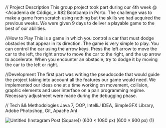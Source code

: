 // Project Description
This group project took part during our 4th week @ <Academia de Código_> #82 Bootcamp in Porto. The challenge was to make a game from scratch using nothing but the skills we had acquired the previous weeks. We were given 9 days to deliver a playable game to the best of our abilities.

//How to Play
This is a game in which you control a car that must dodge obstacles that appear in its direction.
The game is very simple to play. You can control the car using the arrow keys. Press the left arrow to move the car to the left, the right arrow to move the car to the right, and the up arrow to accelerate. When you encounter an obstacle, try to dodge it by moving the car to the left or right.

//Development
The first part was writing the pseudocode that would guide the project taking into account all the features our game would need. We implemented our ideas one at a time working on movement, collision, graphic elements and user interface on a pair programming regime. Necessary adjustment were made during the debugging phase.

// Tech && Methodologies
Java 7, OOP, IntelliJ IDEA, SimpleGFX Library, Adobe Photoshop, Git, Apache Ant


![Untitled (Instagram Post (Square)) (600 × 1080 px) (600 × 900 px) (1)](https://user-images.githubusercontent.com/100316262/235168373-9f25eb77-96cc-45a5-8d84-c8e6f5c476d5.gif)


